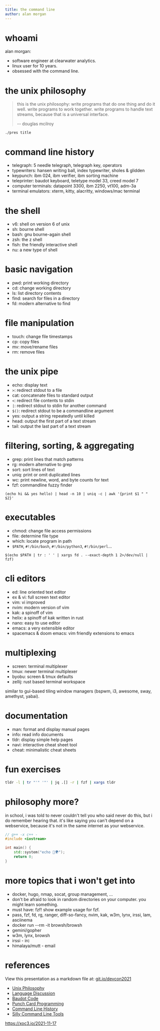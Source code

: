 ```yaml
---
title: the command line
author: alan morgan
---
```


# whoami
alan morgan:
- software engineer at clearwater analytics.
- linux user for 10 years.
- obsessed with the command line.

# the unix philosophy
> this is the unix philosophy: write programs that do one thing and do it well.
> write programs to work together. write programs to handle text streams, because
> that is a universal interface.
>
> -- douglas mcilroy

```beg-script
./pres title
```

# command line history
- telegraph: 5 needle telegraph, telegraph key, operators
- typewriters: hansen writing ball, index typewriter, sholes & glidden
- keypunch: ibm 024, ibm verifier, ibm sorting machine
- teleprinter: baudot keyboard, teletype model 33, creed model 7
- computer terminals: datapoint 3300, ibm 2250, vt100, adm-3a
- terminal emulators: xterm, kitty, alacritty, windows/mac terminal

# the shell
- v6: shell on version 6 of unix
- sh: bourne shell
- bash: gnu bourne-again shell
- zsh: the z shell
- fish: the friendly interactive shell
- nu: a new type of shell

# basic navigation
- pwd: print working directory
- cd: change working directory
- ls: list directory contents
- find: search for files in a directory
- fd: modern alternative to find

# file manipulation
- touch: change file timestamps
- cp: copy files
- mv: move/rename files
- rm: remove files

# the unix pipe
- echo: display text
- `>`: redirect stdout to a file
- cat: concatenate files to standard output
- `<`: redirect file contents to stdin
- `|`: redirect stdout to stdin for another command
- `$()`: redirect stdout to be a commandline argument
- yes: output a string repeatedly until killed
- head: output the first part of a text stream
- tail: output the last part of a text stream

# filtering, sorting, & aggregating
- grep: print lines that match patterns
- rg: modern alternative to grep
- sort: sort lines of text
- uniq: print or omit duplicated lines
- wc: print newline, word, and byte counts for text
- fzf: commandline fuzzy finder

```
(echo hi && yes hello) | head -n 10 | uniq -c | awk '{print $1 " " $2}'
```

# executables
- chmod: change file access permissions
- file: determine file type
- which: locate program in path
- `$PATH`, `#!/bin/bash`, `#!/bin/python3`, `#!/bin/perl`...

```
$(echo $PATH | tr : ' ' | xargs fd . --exact-depth 1 2>/dev/null | fzf)
```

# cli editors
- ed: line oriented text editor
- ex & vi: full screen text editor
- vim: vi improved
- nvim: modern version of vim
- kak: a spinoff of vim
- helix: a spinoff of kak written in rust
- nano: easy to use editor
- emacs: a very extensible editor
- spacemacs & doom emacs: vim friendly extensions to emacs

# multiplexing
- screen: terminal multiplexer
- tmux: newer terminal multiplexer
- byobu: screen & tmux defaults
- zellij: rust based terminal workspace

similar to gui-based tiling window managers (bspwm, i3, awesome, sway, amethyst, yabai).

# documentation
- man: format and display manual pages
- info: read info documents
- tldr: display simple help pages
- navi: interactive cheat sheet tool
- cheat: minimalistic cheat sheets

# fun exercises
```sh
tldr -l | tr "'" '"' | jq .[] -r | fzf | xargs tldr
```

# philosophy more?
in school, i was told to never 
couldn't tell you who said never do this, but i do remember hearing that.
it's like saying you can't depend on a webservice, because it's not in the same internet as your webservice.

```cpp
// g++ -x c++ -
#include <iostream>

int main() {
    std::system("echo 👋🌍");
    return 0;
}
```

# more topics that i won't get into
- docker, hugo, nmap, socat, group management, ...
- don't be afraid to look in random directories on your computer. you might learn something.
- must have: fzf! show example usage for fzf.
- pass, fzf, fd, rg, ranger, diff-so-fancy, nvim, kak, w3m, lynx, irssi, lam, asciinema
- docker run --rm -it browsh/browsh
- gemini/gopher
- w3m, lynx, browsh
- irssi - irc
- himalaya/mutt - email

# references
View this presentation as a markdown file at: [git.io/devcon2021](https://git.io/devcon2021)

- [Unix Philosophy](https://en.wikipedia.org/wiki/Unix_philosophy)
- [Language Discussion](https://www.youtube.com/watch?v=xnCgoEyz31M)
- [Baudot Code](https://en.wikipedia.org/wiki/Baudot_code)
- [Punch Card Programming](https://www.youtube.com/watch?v=KG2M4ttzBnY)
- [Command Line History](https://en.wikipedia.org/wiki/Command-line_interface#History)
- [Silly Command Line Tools](https://opensource.com/article/18/12/linux-toy-boxes)

https://xoc3.io/2021-11-17
